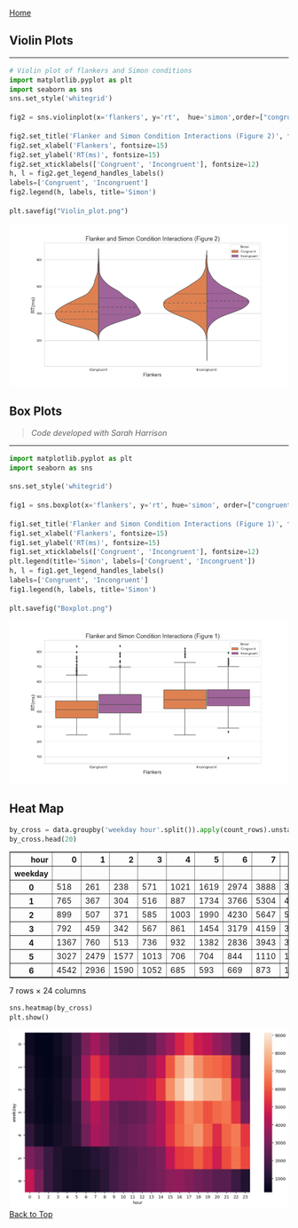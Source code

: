 <a href="https://isaaczacher.github.io/portfolio/">Home</a>

## Violin Plots 
---

```python
# Violin plot of flankers and Simon conditions
import matplotlib.pyplot as plt
import seaborn as sns
sns.set_style('whitegrid')

fig2 = sns.violinplot(x='flankers', y='rt',  hue='simon',order=["congruent", "incongruent"], data=data,split=True, scale="count", inner="quartile")

fig2.set_title('Flanker and Simon Condition Interactions (Figure 2)', fontsize=18)
fig2.set_xlabel('Flankers', fontsize=15)
fig2.set_ylabel('RT(ms)', fontsize=15)
fig2.set_xticklabels(['Congruent', 'Incongruent'], fontsize=12)
h, l = fig2.get_legend_handles_labels()
labels=['Congruent', 'Incongruent']
fig2.legend(h, labels, title='Simon')

plt.savefig("Violin_plot.png")

```

![violin plot (figure 2)](Violin_plot.png)
## Box Plots 
> *Code developed with Sarah Harrison*
---



```python
import matplotlib.pyplot as plt
import seaborn as sns

sns.set_style('whitegrid')

fig1 = sns.boxplot(x='flankers', y='rt', hue='simon', order=["congruent", "incongruent"], data=data)

fig1.set_title('Flanker and Simon Condition Interactions (Figure 1)', fontsize=18)
fig1.set_xlabel('Flankers', fontsize=15)
fig1.set_ylabel('RT(ms)', fontsize=15)
fig1.set_xticklabels(['Congruent', 'Incongruent'], fontsize=12)
plt.legend(title='Simon', labels=['Congruent', 'Incongruent'])
h, l = fig1.get_legend_handles_labels()
labels=['Congruent', 'Incongruent']
fig1.legend(h, labels, title='Simon')

plt.savefig("Boxplot.png")
```


![boxplots (Figure 1)](Boxplot.png)


## Heat Map 
```python
by_cross = data.groupby('weekday hour'.split()).apply(count_rows).unstack()
by_cross.head(20)

```




<table border="1" class="dataframe">
  <thead>
    <tr style="text-align: right;">
      <th>hour</th>
      <th>0</th>
      <th>1</th>
      <th>2</th>
      <th>3</th>
      <th>4</th>
      <th>5</th>
      <th>6</th>
      <th>7</th>
      <th>8</th>
      <th>9</th>
      <th>...</th>
    </tr>
    <tr>
      <th>weekday</th>
      <th></th>
      <th></th>
      <th></th>
      <th></th>
      <th></th>
      <th></th>
      <th></th>
      <th></th>
      <th></th>
      <th></th>
      <td>...</td>
   </tr>
   </thead>
  <tbody>
    <tr>
      <th>0</th>
      <td>518</td>
      <td>261</td>
      <td>238</td>
      <td>571</td>
      <td>1021</td>
      <td>1619</td>
      <td>2974</td>
      <td>3888</td>
      <td>3138</td>
      <td>2211</td>
      <td>...</td>
    </tr>
    <tr>
      <th>1</th>
      <td>765</td>
      <td>367</td>
      <td>304</td>
      <td>516</td>
      <td>887</td>
      <td>1734</td>
      <td>3766</td>
      <td>5304</td>
      <td>4594</td>
      <td>2962</td>
      <td>...</td>
    </tr>
    <tr>
      <th>2</th>
      <td>899</td>
      <td>507</td>
      <td>371</td>
      <td>585</td>
      <td>1003</td>
      <td>1990</td>
      <td>4230</td>
      <td>5647</td>
      <td>5242</td>
      <td>3846</td>
      <td>...</td>
    </tr>
    <tr>
      <th>3</th>
      <td>792</td>
      <td>459</td>
      <td>342</td>
      <td>567</td>
      <td>861</td>
      <td>1454</td>
      <td>3179</td>
      <td>4159</td>
      <td>3616</td>
      <td>2654</td>
      <td>...</td>
    </tr>
    <tr>
      <th>4</th>
      <td>1367</td>
      <td>760</td>
      <td>513</td>
      <td>736</td>
      <td>932</td>
      <td>1382</td>
      <td>2836</td>
      <td>3943</td>
      <td>3648</td>
      <td>2732</td>
      <td>...</td>
    </tr>
    <tr>
      <th>5</th>
      <td>3027</td>
      <td>2479</td>
      <td>1577</td>
      <td>1013</td>
      <td>706</td>
      <td>704</td>
      <td>844</td>
      <td>1110</td>
      <td>1372</td>
      <td>1764</td>
      <td>...</td>
    </tr>
    <tr>
      <th>6</th>
      <td>4542</td>
      <td>2936</td>
      <td>1590</td>
      <td>1052</td>
      <td>685</td>
      <td>593</td>
      <td>669</td>
      <td>873</td>
      <td>1233</td>
      <td>1770</td>
      <td>...</td>
    </tr>
  </tbody>
</table>
<p>7 rows × 24 columns</p>




```python
sns.heatmap(by_cross)
plt.show()
```
![heat (Figure 3)](uber_demo_14_0.png)
<a href="https://isaaczacher.github.io/portfolio/Figure_Examples.html">Back to Top </a>

